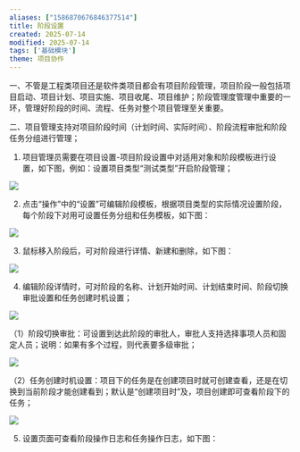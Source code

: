 ```yaml
---
aliases: ["1586870676846377514"]
title: 阶段设置
created: 2025-07-14
modified: 2025-07-14
tags: ['基础模块']
theme: 项目协作
---
```


一、不管是工程类项目还是软件类项目都会有项目阶段管理，项目阶段一般包括项目启动、项目计划、项目实施、项目收尾、项目维护；阶段管理度管理中重要的一环，管理好阶段的时间、流程、任务对整个项目管理至关重要。

二、项目管理支持对项目阶段时间（计划时间、实际时间）、阶段流程审批和阶段任务分组进行管理；

1. 项目管理员需要在项目设置-项目阶段设置中对适用对象和阶段模板进行设置，如下图，例如：设置项目类型“测试类型”开启阶段管理；

![](https://myhelpdoc.oss-cn-heyuan.aliyuncs.com/mdimages/9f75ea835a83c2e8faa354d0184c5736.jpg)

2. 点击“操作”中的“设置”可编辑阶段模板，根据项目类型的实际情况设置阶段，每个阶段下对用可设置任务分组和任务模板，如下图：

![](https://myhelpdoc.oss-cn-heyuan.aliyuncs.com/mdimages/759e2e86b761b934c1910586d72c265d.jpg)

3. 鼠标移入阶段后，可对阶段进行详情、新建和删除，如下图：

![](https://myhelpdoc.oss-cn-heyuan.aliyuncs.com/mdimages/2b205dcfa99e8e8665e1e5ef1b220c70.jpg)

4. 编辑阶段详情时，可对阶段的名称、计划开始时间、计划结束时间、阶段切换审批设置和任务创建时机设置；

![](https://myhelpdoc.oss-cn-heyuan.aliyuncs.com/mdimages/12c62671d3765a58726b5b9665a7e991.jpg)

（1）阶段切换审批：可设置到达此阶段的审批人，审批人支持选择事项人员和固定人员；说明：如果有多个过程，则代表要多级审批；

![](https://myhelpdoc.oss-cn-heyuan.aliyuncs.com/mdimages/e0d697a770d5c5009762cc591f6bb814.jpg)

（2）任务创建时机设置：项目下的任务是在创建项目时就可创建查看，还是在切换到当前阶段才能创建看到；默认是“创建项目时”及，项目创建即可查看阶段下的任务；

![](https://myhelpdoc.oss-cn-heyuan.aliyuncs.com/mdimages/14bcf5d2666fe285c131bc66d28df82a.jpg)

5. 设置页面可查看阶段操作日志和任务操作日志，如下图：

